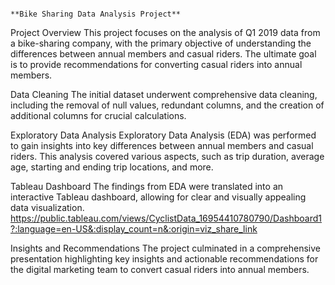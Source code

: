                                                                       **Bike Sharing Data Analysis Project**
                                                                    
Project Overview
This project focuses on the analysis of Q1 2019 data from a bike-sharing company, with the primary objective of understanding the differences between annual members and casual riders. The ultimate goal is to provide recommendations for converting casual riders into annual members.

Data Cleaning
The initial dataset underwent comprehensive data cleaning, including the removal of null values, redundant columns, and the creation of additional columns for crucial calculations.

Exploratory Data Analysis
Exploratory Data Analysis (EDA) was performed to gain insights into key differences between annual members and casual riders. This analysis covered various aspects, such as trip duration, average age, starting and ending trip locations, and more.

Tableau Dashboard
The findings from EDA were translated into an interactive Tableau dashboard, allowing for clear and visually appealing data visualization. 
https://public.tableau.com/views/CyclistData_16954410780790/Dashboard1?:language=en-US&:display_count=n&:origin=viz_share_link

Insights and Recommendations
The project culminated in a comprehensive presentation highlighting key insights and actionable recommendations for the digital marketing team to convert casual riders into annual members.

